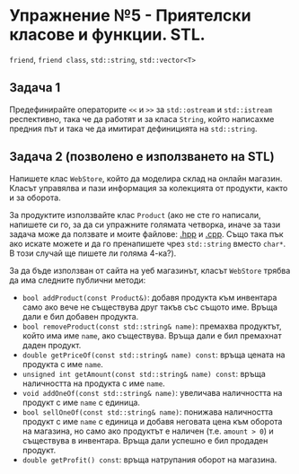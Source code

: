 # Упражнение №5 - Приятелски класове и функции. STL.

`friend`, `friend class`, `std::string`, `std::vector<T>`

## Задача 1

Предефинирайте операторите `<<` и `>>` за `std::ostream` и `std::istream` респективно, така че да работят и за класа `String`, който написахме предния път и така че да имитират дефиницията на `std::string`.

## Задача 2 (позволено е използването на STL)

Напишете клас `WebStore`, който да моделира склад на онлайн магазин. Класът управялва и пази информация за колекцията от продукти, както и за оборота.

За продуктите използвайте клас `Product` (ако не сте го написали, напишете си го, за да си упражните голямата четворка, иначе за тази задача може да ползвате и моите файлове: [.hpp](../week4/1/Product.hpp) и [.cpp](../week4/1/Product.cpp). Също така пък ако искате можете и да го пренапишете чрез `std::string` вместо `char*`. В този случай ще пишете ли голяма 4-ка?).

За да бъде използван от сайта на уеб магазинът, класът `WebStore` трябва да има следните публични методи:

* `bool addProduct(const Product&)`: добавя продукта към инвентара само ако вече не съществува друг такъв със същото име. Връща дали е бил добавен продукта.
* `bool removeProduct(const std::string& name)`: премахва продуктът, който има име `name`, ако съществува. Връща дали е бил премахнат даден продукт.
* `double getPriceOf(const std::string& name) const`: връща цената на продукта с име `name`.
* `unsigned int getAmount(const std::string& name) const`: връща наличността на продукта с име `name`.
* `void addOneOf(const std::string& name)`: увеличава наличността на продукт с име `name` с единица.
* `bool sellOneOf(const std::string& name)`: понижава наличността продукт с име `name` с единица и добавя неговата цена към оборота на магазина, но само ако продуктът е наличен (т.е. `amount > 0`) и съществува в инвентара. Връща дали успешно е бил продаден продукт.
* `double getProfit() const`: връща натрупания оборот на магазина.

